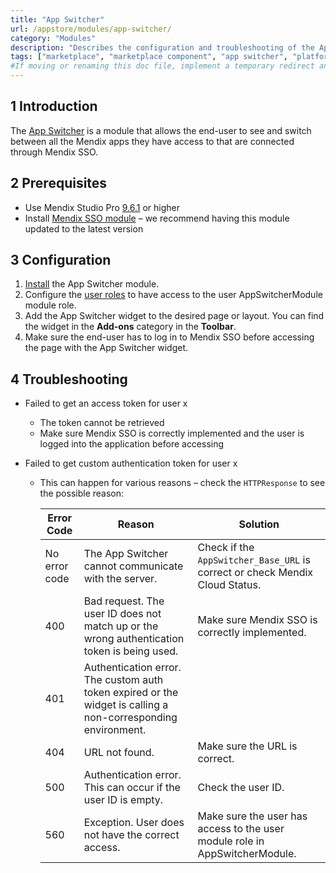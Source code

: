 ```yaml
---
title: "App Switcher"
url: /appstore/modules/app-switcher/
category: "Modules"
description: "Describes the configuration and troubleshooting of the App Switcher module, which is available in the Mendix Marketplace."
tags: ["marketplace", "marketplace component", "app switcher", "platform support"]
#If moving or renaming this doc file, implement a temporary redirect and let the respective team know they should update the URL in the product. See Mapping to Products for more details. 
---
```


## 1 Introduction

The [App Switcher](https://marketplace.mendix.com/link/component/119451) is a module that allows the end-user to see and switch between all the Mendix apps they have access to that are connected through Mendix SSO.

## 2 Prerequisites

- Use Mendix Studio Pro [9.6.1](/releasenotes/studio-pro/9.1/) or higher
- Install [Mendix SSO module](/appstore/modules/mendix-sso/) – we recommend having this module updated to the latest version

## 3 Configuration

1. [Install](/appstore/general/app-store-content/) the App Switcher module.
2. Configure the [user roles](/refguide/user-roles/) to have access to the user AppSwitcherModule module role.
3. Add the App Switcher widget to the desired page or layout. You can find the widget in the **Add-ons** category in the **Toolbar**.
4. Make sure the end-user has to log in to Mendix SSO before accessing the page with the App Switcher widget.

## 4 Troubleshooting

- Failed to get an access token for user x
  - The token cannot be retrieved
  - Make sure Mendix SSO is correctly implemented and the user is logged into the application before accessing
  
- Failed to get custom authentication token for user x
  - This can happen for various reasons – check the `HTTPResponse` to see the possible reason:
    
    | Error Code | Reason | Solution |
    | ---------- | ------ |------ |
    | No error code | The App Switcher cannot communicate with the server. |Check if the `AppSwitcher_Base_URL` is correct or check Mendix Cloud Status.|
    | 400 | Bad request. The user ID does not match up or the wrong authentication token is being used. |Make sure Mendix SSO is correctly implemented.|
    | 401 | Authentication error. The custom auth token expired or the widget is calling a non-corresponding environment. ||
    | 404 | URL not found. |Make sure the URL is correct.|
    | 500 | Authentication error. This can occur if the user ID is empty. |Check the user ID.|
    | 560 | Exception. User does not have the correct access. |Make sure the user has access to the user module role in AppSwitcherModule.|
    
    
    
